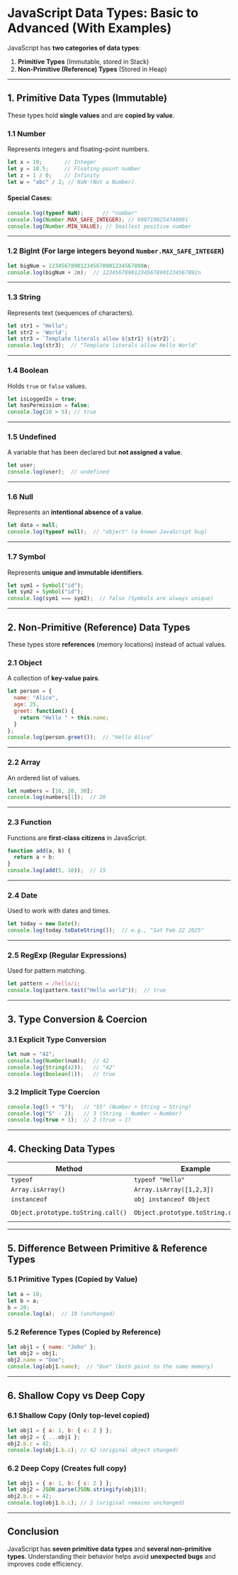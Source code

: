# **JavaScript Data Types: Basic to Advanced (With Examples)**  

JavaScript has **two categories of data types**:  
1. **Primitive Types** (Immutable, stored in Stack)  
2. **Non-Primitive (Reference) Types** (Stored in Heap)  

---

## **1. Primitive Data Types (Immutable)**  
These types hold **single values** and are **copied by value**.

### **1.1 Number**  
Represents integers and floating-point numbers.  
```js
let x = 10;       // Integer
let y = 10.5;     // Floating-point number
let z = 1 / 0;    // Infinity
let w = "abc" / 2; // NaN (Not a Number)
```
#### Special Cases:
```js
console.log(typeof NaN);      // "number"
console.log(Number.MAX_SAFE_INTEGER); // 9007199254740991
console.log(Number.MIN_VALUE); // Smallest positive number
```

---

### **1.2 BigInt** (For large integers beyond `Number.MAX_SAFE_INTEGER`)  
```js
let bigNum = 123456789012345678901234567890n;
console.log(bigNum + 2n);  // 123456789012345678901234567892n
```

---

### **1.3 String**  
Represents text (sequences of characters).  
```js
let str1 = "Hello";
let str2 = 'World';
let str3 = `Template literals allow ${str1} ${str2}`;
console.log(str3);  // "Template literals allow Hello World"
```

---

### **1.4 Boolean**  
Holds `true` or `false` values.  
```js
let isLoggedIn = true;
let hasPermission = false;
console.log(10 > 5); // true
```

---

### **1.5 Undefined**  
A variable that has been declared but **not assigned a value**.  
```js
let user;
console.log(user);  // undefined
```

---

### **1.6 Null**  
Represents an **intentional absence of a value**.  
```js
let data = null;
console.log(typeof null);  // "object" (a known JavaScript bug)
```

---

### **1.7 Symbol**  
Represents **unique and immutable identifiers**.  
```js
let sym1 = Symbol("id");
let sym2 = Symbol("id");
console.log(sym1 === sym2);  // false (Symbols are always unique)
```

---

## **2. Non-Primitive (Reference) Data Types**  
These types store **references** (memory locations) instead of actual values.

### **2.1 Object**  
A collection of **key-value pairs**.  
```js
let person = {
  name: "Alice",
  age: 25,
  greet: function() {
    return "Hello " + this.name;
  }
};
console.log(person.greet());  // "Hello Alice"
```

---

### **2.2 Array**  
An ordered list of values.  
```js
let numbers = [10, 20, 30];
console.log(numbers[1]);  // 20
```

---

### **2.3 Function**  
Functions are **first-class citizens** in JavaScript.  
```js
function add(a, b) {
  return a + b;
}
console.log(add(5, 10));  // 15
```

---

### **2.4 Date**  
Used to work with dates and times.  
```js
let today = new Date();
console.log(today.toDateString());  // e.g., "Sat Feb 22 2025"
```

---

### **2.5 RegExp (Regular Expressions)**  
Used for pattern matching.  
```js
let pattern = /hello/i;
console.log(pattern.test("Hello world"));  // true
```

---

## **3. Type Conversion & Coercion**  
### **3.1 Explicit Type Conversion**
```js
let num = "42";
console.log(Number(num));  // 42
console.log(String(42));   // "42"
console.log(Boolean(1));   // true
```

### **3.2 Implicit Type Coercion**
```js
console.log(5 + "5");   // "55" (Number + String → String)
console.log("5" - 2);   // 3 (String - Number → Number)
console.log(true + 1);  // 2 (true → 1)
```

---

## **4. Checking Data Types**  
| Method | Example | Output |
|--------|---------|--------|
| `typeof` | `typeof "Hello"` | `"string"` |
| `Array.isArray()` | `Array.isArray([1,2,3])` | `true` |
| `instanceof` | `obj instanceof Object` | `true` |
| `Object.prototype.toString.call()` | `Object.prototype.toString.call([])` | `"[object Array]"` |

---

## **5. Difference Between Primitive & Reference Types**
### **5.1 Primitive Types (Copied by Value)**
```js
let a = 10;
let b = a;
b = 20;
console.log(a);  // 10 (unchanged)
```

### **5.2 Reference Types (Copied by Reference)**
```js
let obj1 = { name: "John" };
let obj2 = obj1;
obj2.name = "Doe";
console.log(obj1.name);  // "Doe" (both point to the same memory)
```

---

## **6. Shallow Copy vs Deep Copy**
### **6.1 Shallow Copy (Only top-level copied)**
```js
let obj1 = { a: 1, b: { c: 2 } };
let obj2 = { ...obj1 };
obj2.b.c = 42;
console.log(obj1.b.c); // 42 (original object changed)
```

### **6.2 Deep Copy (Creates full copy)**
```js
let obj1 = { a: 1, b: { c: 2 } };
let obj2 = JSON.parse(JSON.stringify(obj1));
obj2.b.c = 42;
console.log(obj1.b.c); // 2 (original remains unchanged)
```

---

## **Conclusion**  
JavaScript has **seven primitive data types** and **several non-primitive types**. Understanding their behavior helps avoid **unexpected bugs** and improves code efficiency.
